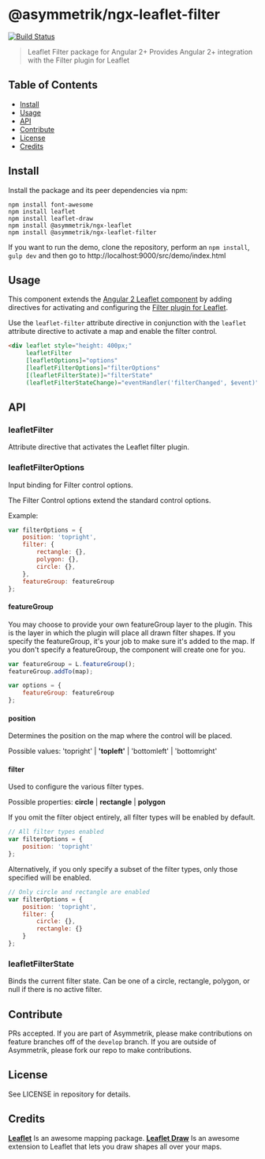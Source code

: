 # @asymmetrik/ngx-leaflet-filter

[![Build Status][travis-image]][travis-url]

[travis-url]: https://travis-ci.org/Asymmetrik/ngx-leaflet-filter/
[travis-image]: https://travis-ci.org/Asymmetrik/ngx-leaflet-filter.svg


> Leaflet Filter package for Angular 2+
> Provides Angular 2+ integration with the Filter plugin for Leaflet


## Table of Contents
- [Install](#install)
- [Usage](#usage)
- [API](#api)
- [Contribute](#contribute)
- [License](#license)
- [Credits](#credits)


## Install 
Install the package and its peer dependencies via npm:
```
npm install font-awesome
npm install leaflet
npm install leaflet-draw
npm install @asymmetrik/ngx-leaflet
npm install @asymmetrik/ngx-leaflet-filter
```

If you want to run the demo, clone the repository, perform an ```npm install```, ```gulp dev``` and then go to http://localhost:9000/src/demo/index.html


## Usage
This component extends the [Angular 2 Leaflet component](https://github.com/Asymmetrik/ngx-leaflet) by adding directives for activating and configuring the [Filter plugin for Leaflet](https://github.com/Asymmetrik/leaflet-filter).

Use the ```leaflet-filter``` attribute directive in conjunction with the ```leaflet``` attribute directive to activate a map and enable the filter control.

```html
<div leaflet style="height: 400px;"
     leafletFilter
     [leafletOptions]="options"
     [leafletFilterOptions]="filterOptions"
     [(leafletFilterState)]="filterState"
     (leafletFilterStateChange)="eventHandler('filterChanged', $event)">
```

## API

### leafletFilter
Attribute directive that activates the Leaflet filter plugin.

### leafletFilterOptions
Input binding for Filter control options.

The Filter Control options extend the standard control options.

Example:
```js
var filterOptions = {
	position: 'topright',
	filter: {
		rectangle: {},
		polygon: {},
		circle: {},
	},
	featureGroup: featureGroup
};
```

#### featureGroup
You may choose to provide your own featureGroup layer to the plugin. This is the layer in which the plugin will place all drawn filter shapes. If you specify the featureGroup, it's your job to make sure it's added to the map.
If you don't specify a featureGroup, the component will create one for you.

```js
var featureGroup = L.featureGroup();
featureGroup.addTo(map);

var options = {
	featureGroup: featureGroup
};
```

#### position
Determines the position on the map where the control will be placed.

Possible values: 'topright' | **'topleft'** | 'bottomleft' | 'bottomright'


#### filter
Used to configure the various filter types.

Possible properties: **circle** | **rectangle** | **polygon**

If you omit the filter object entirely, all filter types will be enabled by default.

```js
// All filter types enabled
var filterOptions = {
	position: 'topright'
};
```

Alternatively, if you only specify a subset of the filter types, only those specified will be enabled.

```js
// Only circle and rectangle are enabled
var filterOptions = {
	position: 'topright',
	filter: {
		circle: {},
		rectangle: {}
	}
};
``` 

### leafletFilterState
Binds the current filter state. Can be one of a circle, rectangle, polygon, or null if there is no active filter.


## Contribute
PRs accepted. If you are part of Asymmetrik, please make contributions on feature branches off of the ```develop``` branch. If you are outside of Asymmetrik, please fork our repo to make contributions.


## License
See LICENSE in repository for details.

## Credits
**[Leaflet](http://leafletjs.com/)** Is an awesome mapping package.
**[Leaflet Draw](https://github.com/Leaflet/Leaflet.draw)** Is an awesome extension to Leaflet that lets you draw shapes all over your maps.
